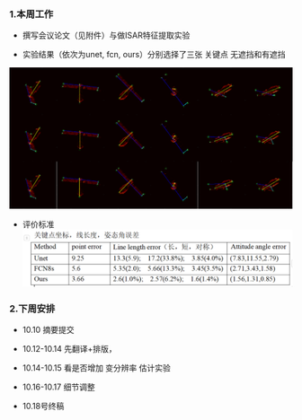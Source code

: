 ### 1.本周工作

-  撰写会议论文（见附件）与做ISAR特征提取实验

- 实验结果（依次为unet, fcn, ours）分别选择了三张 关键点 无遮挡和有遮挡

![图片1](img/图片1.bmp)

- 评价标准 
  ![1728453345242](img/1728453345242.png)

### 2.下周安排

- 10.10 摘要提交

- 10.12-10.14 先翻译+排版，
- 10.14-10.15 看是否增加 变分辨率 估计实验

- 10.16-10.17 细节调整

- 10.18号终稿

  



